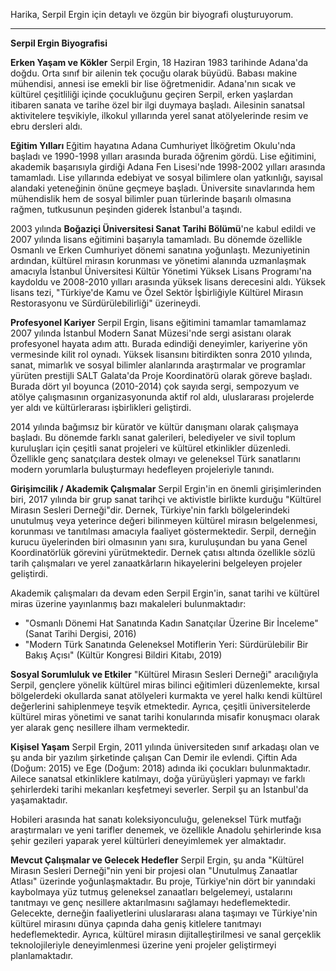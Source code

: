 Harika, Serpil Ergin için detaylı ve özgün bir biyografi oluşturuyorum.

---

**Serpil Ergin Biyografisi**

**Erken Yaşam ve Kökler**
Serpil Ergin, 18 Haziran 1983 tarihinde Adana'da doğdu. Orta sınıf bir ailenin tek çocuğu olarak büyüdü. Babası makine mühendisi, annesi ise emekli bir lise öğretmenidir. Adana'nın sıcak ve kültürel çeşitliliği içinde çocukluğunu geçiren Serpil, erken yaşlardan itibaren sanata ve tarihe özel bir ilgi duymaya başladı. Ailesinin sanatsal aktivitelere teşvikiyle, ilkokul yıllarında yerel sanat atölyelerinde resim ve ebru dersleri aldı.

**Eğitim Yılları**
Eğitim hayatına Adana Cumhuriyet İlköğretim Okulu'nda başladı ve 1990-1998 yılları arasında burada öğrenim gördü. Lise eğitimini, akademik başarısıyla girdiği Adana Fen Lisesi'nde 1998-2002 yılları arasında tamamladı. Lise yıllarında edebiyat ve sosyal bilimlere olan yatkınlığı, sayısal alandaki yeteneğinin önüne geçmeye başladı. Üniversite sınavlarında hem mühendislik hem de sosyal bilimler puan türlerinde başarılı olmasına rağmen, tutkusunun peşinden giderek İstanbul'a taşındı.

2003 yılında **Boğaziçi Üniversitesi Sanat Tarihi Bölümü**'ne kabul edildi ve 2007 yılında lisans eğitimini başarıyla tamamladı. Bu dönemde özellikle Osmanlı ve Erken Cumhuriyet dönemi sanatına yoğunlaştı. Mezuniyetinin ardından, kültürel mirasın korunması ve yönetimi alanında uzmanlaşmak amacıyla İstanbul Üniversitesi Kültür Yönetimi Yüksek Lisans Programı'na kaydoldu ve 2008-2010 yılları arasında yüksek lisans derecesini aldı. Yüksek lisans tezi, "Türkiye'de Kamu ve Özel Sektör İşbirliğiyle Kültürel Mirasın Restorasyonu ve Sürdürülebilirliği" üzerineydi.

**Profesyonel Kariyer**
Serpil Ergin, lisans eğitimini tamamlar tamamlamaz 2007 yılında İstanbul Modern Sanat Müzesi'nde sergi asistanı olarak profesyonel hayata adım attı. Burada edindiği deneyimler, kariyerine yön vermesinde kilit rol oynadı. Yüksek lisansını bitirdikten sonra 2010 yılında, sanat, mimarlık ve sosyal bilimler alanlarında araştırmalar ve programlar yürüten prestijli SALT Galata'da Proje Koordinatörü olarak göreve başladı. Burada dört yıl boyunca (2010-2014) çok sayıda sergi, sempozyum ve atölye çalışmasının organizasyonunda aktif rol aldı, uluslararası projelerde yer aldı ve kültürlerarası işbirlikleri geliştirdi.

2014 yılında bağımsız bir küratör ve kültür danışmanı olarak çalışmaya başladı. Bu dönemde farklı sanat galerileri, belediyeler ve sivil toplum kuruluşları için çeşitli sanat projeleri ve kültürel etkinlikler düzenledi. Özellikle genç sanatçılara destek olmayı ve geleneksel Türk sanatlarını modern yorumlarla buluşturmayı hedefleyen projeleriyle tanındı.

**Girişimcilik / Akademik Çalışmalar**
Serpil Ergin'in en önemli girişimlerinden biri, 2017 yılında bir grup sanat tarihçi ve aktivistle birlikte kurduğu "Kültürel Mirasın Sesleri Derneği"dir. Dernek, Türkiye'nin farklı bölgelerindeki unutulmuş veya yeterince değeri bilinmeyen kültürel mirasın belgelenmesi, korunması ve tanıtılması amacıyla faaliyet göstermektedir. Serpil, derneğin kurucu üyelerinden biri olmasının yanı sıra, kuruluşundan bu yana Genel Koordinatörlük görevini yürütmektedir. Dernek çatısı altında özellikle sözlü tarih çalışmaları ve yerel zanaatkârların hikayelerini belgeleyen projeler geliştirdi.

Akademik çalışmaları da devam eden Serpil Ergin'in, sanat tarihi ve kültürel miras üzerine yayınlanmış bazı makaleleri bulunmaktadır:
*   "Osmanlı Dönemi Hat Sanatında Kadın Sanatçılar Üzerine Bir İnceleme" (Sanat Tarihi Dergisi, 2016)
*   "Modern Türk Sanatında Geleneksel Motiflerin Yeri: Sürdürülebilir Bir Bakış Açısı" (Kültür Kongresi Bildiri Kitabı, 2019)

**Sosyal Sorumluluk ve Etkiler**
"Kültürel Mirasın Sesleri Derneği" aracılığıyla Serpil, gençlere yönelik kültürel miras bilinci eğitimleri düzenlemekte, kırsal bölgelerdeki okullarda sanat atölyeleri kurmakta ve yerel halkı kendi kültürel değerlerini sahiplenmeye teşvik etmektedir. Ayrıca, çeşitli üniversitelerde kültürel miras yönetimi ve sanat tarihi konularında misafir konuşmacı olarak yer alarak genç nesillere ilham vermektedir.

**Kişisel Yaşam**
Serpil Ergin, 2011 yılında üniversiteden sınıf arkadaşı olan ve şu anda bir yazılım şirketinde çalışan Can Demir ile evlendi. Çiftin Ada (Doğum: 2015) ve Ege (Doğum: 2018) adında iki çocukları bulunmaktadır. Ailece sanatsal etkinliklere katılmayı, doğa yürüyüşleri yapmayı ve farklı şehirlerdeki tarihi mekanları keşfetmeyi severler. Serpil şu an İstanbul'da yaşamaktadır.

Hobileri arasında hat sanatı koleksiyonculuğu, geleneksel Türk mutfağı araştırmaları ve yeni tarifler denemek, ve özellikle Anadolu şehirlerinde kısa şehir gezileri yaparak yerel kültürleri deneyimlemek yer almaktadır.

**Mevcut Çalışmalar ve Gelecek Hedefler**
Serpil Ergin, şu anda "Kültürel Mirasın Sesleri Derneği"nin yeni bir projesi olan "Unutulmuş Zanaatlar Atlası" üzerinde yoğunlaşmaktadır. Bu proje, Türkiye'nin dört bir yanındaki kaybolmaya yüz tutmuş geleneksel zanaatları belgelemeyi, ustalarını tanıtmayı ve genç nesillere aktarılmasını sağlamayı hedeflemektedir. Gelecekte, derneğin faaliyetlerini uluslararası alana taşımayı ve Türkiye'nin kültürel mirasını dünya çapında daha geniş kitlelere tanıtmayı hedeflemektedir. Ayrıca, kültürel mirasın dijitalleştirilmesi ve sanal gerçeklik teknolojileriyle deneyimlenmesi üzerine yeni projeler geliştirmeyi planlamaktadır.